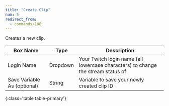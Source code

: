 ```yaml
---
title: "Create Clip"
num: 5
redirect_from:
  - commands/188
---
```


Creates a new clip.

| Box Name | Type | Description | 
|-------|--------|--------
|Login Name | Dropdown |Your Twitch login name (all lowercase characters) to change the stream status of
|Save Variable As (optional)|String|Variable to save your newly created clip ID
{:class='table table-primary'}











